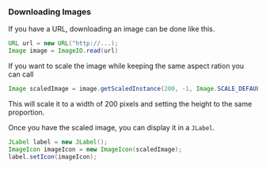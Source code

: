 ### Downloading Images

If you have a URL, downloading an image can be done like this.

``` java
URL url = new URL("http://...);
Image image = ImageIO.read(url)
 ```

If you want to scale the image while keeping the same aspect ration you can call

``` java 
Image scaledImage = image.getScaledInstance(200, -1, Image.SCALE_DEFAULT);
```

This will scale it to a width of 200 pixels and setting the height to the same proportion.

Once you have the scaled image, you can display it in a `JLabel`.

``` java 
JLabel label = new JLabel();
ImageIcon imageIcon = new ImageIcon(scaledImage);
label.setIcon(imageIcon);
```